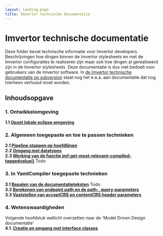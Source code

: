 ```yaml
---
layout: landing-page
title: Imvertor technische documentatie
---
```

# Imvertor technische documentatie
Deze folder bevat technische informatie voor Imvertor developers. Beschrijvingen hoe dingen binnen de Imvertor stylesheets en met de Imvertor configuraties te realiseren zijn maar ook hoe dingen al gerealiseerd zijn in de Imvertor stylesheets.
Deze documentatie is dus niet bedoelt voor gebruikers van de Imvertor software.
In [de Imvertor technische documentatie op subversion](https://kinggemeenten.plan.io/svn/stuf-schemagenerator/Documentatie/Technische%20documentatie/Imvertor%20technische%20documentatie.docx) staat nog het e.e.a. aan documentatie dat nog hierheen verhuisd moet worden.

## Inhoudsopgave
### 1. Ontwikkelomgeving
**1.1 [Opzet lokale eclipse omgeving](Configuratie-eclipse-ontwikkel-omgeving.md)**

### 2. Algemeen toegepaste en toe te passen technieken
**2.1 [Pipeline stappen op hoofdlijnen](Hoofdlijnen-pipeline-stappen.md)**<br/>
**2.2 [Omgang met datatypes](Omgang-met-datatypes.md)**<br/>
**2.3 [Werking van de functie imf:get-most-relevant-compiled-taggedvalue()](get-most-relevant-compiled-taggedvalue)** Todo

### 3. In YamlCompiler toegepaste technieken
**3.1 [Bepalen van de documentatieteksten](schema-documentatie-generatie)** Todo<br/>
**3.2 [Berekenen van endpoint path en de path-, query-parameters](Calculating-path-and-query-parameters)**<br/>
**3.3 [Vaststellen van acceptCRS en contentCRS header parameters](Calculating-path-and-query-parameters/#analyze-response-en-requestbody-tree-structure)**<br/>

### 4. Wetenswaardigheden
Volgende hoofdstuk wellicht overzetten naar de 'Model Driven Design documentatie'<br/>
**4.1. [Creatie en omgang met interface classes](Creatie-en-omgang-met-interface-classes.md)**

